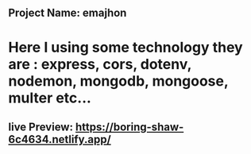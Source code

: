 ## Project Name: emajhon
# Here I using some technology they are :  express, cors, dotenv, nodemon, mongodb, mongoose, multer etc...
## live Preview: https://boring-shaw-6c4634.netlify.app/